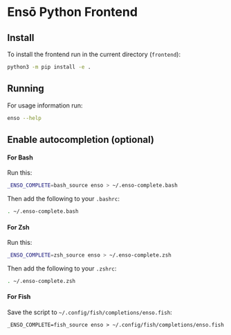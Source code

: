 # Ensō Python Frontend

## Install

To install the frontend run in the current directory (`frontend`):
```bash
python3 -m pip install -e .
```

## Running

For usage information run:
```bash
enso --help
```

## Enable autocompletion (optional)

#### For Bash
Run this:
```bash
_ENSO_COMPLETE=bash_source enso > ~/.enso-complete.bash
```

Then add the following to your `.bashrc`:
```bash
. ~/.enso-complete.bash
```

#### For Zsh
Run this:
```zsh
_ENSO_COMPLETE=zsh_source enso > ~/.enso-complete.zsh
```

Then add the following to your `.zshrc`:
```zsh
. ~/.enso-complete.zsh
```

#### For Fish
Save the script to `~/.config/fish/completions/enso.fish`:
```fish
_ENSO_COMPLETE=fish_source enso > ~/.config/fish/completions/enso.fish
```
